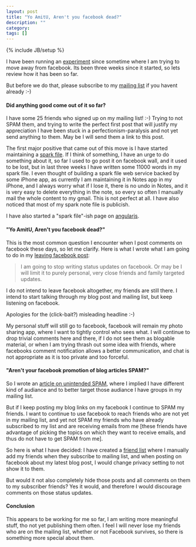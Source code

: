 ```yaml
---
layout: post
title: "Yo AmitU, Aren't you facebook dead?"
description: ""
category: 
tags: []
---
```

{% include JB/setup %}

I have been running an
[experiment](/2012/09/i-am-leaving-facebook-why-and-how-you-should-too/) since
sometime where I am trying to move away from facebook. Its been three weeks
since it started, so lets review how it has been so far.

But before we do that, please subscribe to my [mailing
list](http://eepurl.com/pRhOD) if you havent already :-)

#### Did anything good come out of it so far?

I have some 25 friends who signed up on my mailing list! :-) Trying to not SPAM
them, and trying to write the perfect first post that will justify my
appreciation I have been stuck in a perfectionism-paralysis and not yet send
anything to them. May be I will send them a link to this post.

The first major positive that came out of this move is I have started
maintaining a [spark file](https://medium.com/p/8d6e7df7ae58). If I think of
something, I have an urge to do something about it, so far I used to go post it
on facebook wall, and it used to be lost, but in last three weeks I have
written some 11000 words in my spark file. I even thought of building a spark
file web service backed by some iPhone app, as currently I am maintaining it in
Notes app in my iPhone, and I always worry what if I lose it, there is no undo
in Notes, and it is very easy to delete everything in the note, so every so
often I manually mail the whole content to my gmail. This is not perfect at
all. I have also noticed that most of my spark note file is publicish.

I have also started a "spark file"-ish page on [angularjs](/angularjs/).

#### "Yo AmitU, Aren't you facebook dead?"

This is the most common question I encounter when I post comments on facebook
these days, so let me clarify. Here is what I wrote what I am going to do in my
[leaving facebook
post](/2012/09/i-am-leaving-facebook-why-and-how-you-should-too/):

> I am going to stop writing status updates on facebook. Or may be I will
> limit it to purely personal, very close friends and family targeted
> updates.

I do not intend to leave facebook altogether, my friends are still there. I
intend to start talking through my blog post and mailing list, but keep
listening on facebook.

Apologies for the (click-bait?) misleading headline :-)

My personal stuff will still go to facebook, facebook will remain my photo
sharing app, where I want to tightly control who sees what. I will continue to
drop trivial comments here and there, if I do not see them as blogable
material, or when I am trying thrash out some idea with friends, where
facebooks comment notification allows a better communication, and chat is not
appropriate as it is too private and too forceful.

#### "Aren't your facebook promotion of blog articles SPAM?"

So I wrote an [article on unintended SPAM](/2012/09/the-unintended-spam/),
where I implied I have different kind of audiance and to better target those
audiance I have groups in my mailing list.

But if I keep posting my blog links on my facebook I continue to SPAM my
friends. I want to continue to use facebook to reach friends who are not yet in
my mailing list, and yet not SPAM my friends who have already subscribed to my
list and are receiving emails from me \[these friends have advantage of picking
the topics on which they want to receive emails, and thus do not have to get
SPAM from me\].

So here is what I have decided: I have created a [friend
list](https://www.facebook.com/help/friends/lists) where I manually add my
friends when they subscribe to mailing list, and when posting on facebook about
my latest blog post, I would change privacy setting to not show it to them.

But would it not also completely hide those posts and all comments on them to
my subscriber friends? Yes it would, and therefore I would discourage comments
on those status updates.

#### Conclusion

This appears to be working for me so far, I am writing more meaningful stuff,
tho not yet publishing them often. I feel I will never lose my friends who are
on the mailing list, whether or not Facebook survives, so there is something
more special about them.





